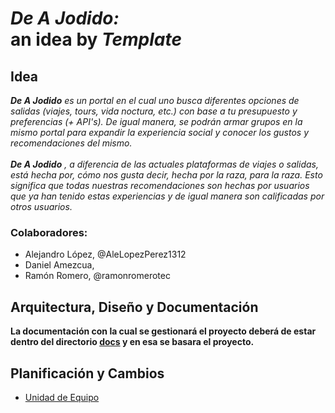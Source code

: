 # _De A Jodido:_<br>an idea by _Template_

## Idea

_**De A Jodido** es un portal en el cual uno busca diferentes opciones de salidas (viajes, tours, vida noctura, etc.) con base a tu presupuesto y preferencias (+ API's). De igual manera, se podrán armar grupos en la mismo portal para expandir la experiencia social y conocer los gustos y recomendaciones del mismo. <br><br>**De A Jodido** ,  a diferencia de las actuales plataformas de viajes o salidas, está hecha por, cómo nos gusta decir, hecha por la raza, para la raza. Esto significa que todas nuestras recomendaciones son hechas por usuarios que ya han tenido estas experiencias y de igual manera son calificadas por otros usuarios._

### Colaboradores:

* Alejandro López, @AleLopezPerez1312
* Daniel Amezcua,
* Ramón Romero, @ramonromerotec

## Arquitectura, Diseño y Documentación

**La documentación con la cual se gestionará el proyecto deberá de estar dentro del directorio [docs](https://github.com/RamonRomeroTec/NewJodido/tree/develop/docs) y en esa se basara el proyecto.**

## Planificación y Cambios

* [Unidad de Equipo](https://drive.google.com/drive/folders/0AG0T7qc4GG5OUk9PVA)
</li></ul>

